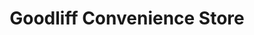 ---
title: "Goodliff Convenience Store"
url: /grantham/goodliff-convenience-store/
shop: convenience
---
